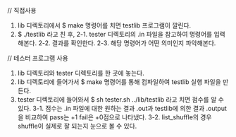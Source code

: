 // 직접사용
1. lib 디렉토리에서 $ make 명령어를 치면 testlib 프로그램이 깔린다.
2. $ ./testlib 라고 친 후,
 2-1. tester 디렉토리의 .in 파일을 참고하여 명령어를 입력해본다.
 2-2. 결과를 확인한다.
 2-3. 해당 명령어가 어떤 의미인지 파악해본다.

// 테스터 프로그램 사용
1. lib 디렉토리와 tester 디렉토리를 한 곳에 놓는다.
2. lib 디렉토리에 들어가서 $ make 명령어를 통해 컴파일하여 testlib 실행 파일을 만든다.
3. tester 디렉토리에 들어와서 $ sh tester.sh ../lib/testlib 라고 치면 점수를 알 수 있다.
  3-1. 점수는 .in 파일에 대한 원하는 결과 .out과 testlib에 의한 결과 .output을 비교하여 pass는 +1 fail은 +0점으로 나타냈다.
  3-2. list_shuffle의 경우 shuffle이 실제로 잘 되는지 눈으로 볼 수 있다.

